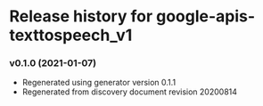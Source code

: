 # Release history for google-apis-texttospeech_v1

### v0.1.0 (2021-01-07)

* Regenerated using generator version 0.1.1
* Regenerated from discovery document revision 20200814

